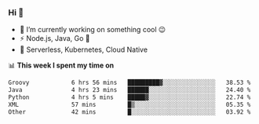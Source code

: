 ### Hi 👋

<!--
**nodejh/nodejh** is a ✨ _special_ ✨ repository because its `README.md` (this file) appears on your GitHub profile.

Here are some ideas to get you started:

- 🔭 I’m currently working on ...
- 🌱 I’m currently learning ...
- 👯 I’m looking to collaborate on ...
- 🤔 I’m looking for help with ...
- 💬 Ask me about ...
- 📫 How to reach me: ...
- 😄 Pronouns: ...
- ⚡ Fun fact: ...
-->

- 🔭 I’m currently working on something cool :wink:
- ⚡ Node.js, Java, Go :thought_balloon:
- 🤖 Serverless, Kubernetes, Cloud Native

📊 **This week I spent my time on**

<!--START_SECTION:waka-->

```txt
Groovy            6 hrs 56 mins   █████████▓░░░░░░░░░░░░░░░   38.53 %
Java              4 hrs 23 mins   ██████░░░░░░░░░░░░░░░░░░░   24.40 %
Python            4 hrs 5 mins    █████▓░░░░░░░░░░░░░░░░░░░   22.74 %
XML               57 mins         █▒░░░░░░░░░░░░░░░░░░░░░░░   05.35 %
Other             42 mins         █░░░░░░░░░░░░░░░░░░░░░░░░   03.92 %
```

<!--END_SECTION:waka-->


<!--
:traffic_light: **Visitors**

![visitors](https://visitor-badge.glitch.me/badge?page_id=nodejh.nodejh)
-->
